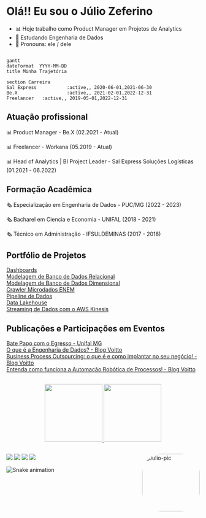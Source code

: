 # Olá!! Eu sou o Júlio Zeferino


- 📊 Hoje trabalho como Product Manager em Projetos de Analytics
- 🌱 Estudando Engenharia de Dados
- 👦 Pronouns: ele / dele

```mermaid

gantt
dateFormat  YYYY-MM-DD
title Minha Trajetória

section Carreira
Sal Express           :active,, 2020-06-01,2021-06-30
Be.X                  :active,, 2021-02-01,2022-12-31
Freelancer   :active,, 2019-05-01,2022-12-31

```

  
## Atuação profissional
  
📊 Product Manager - Be.X (02.2021 - Atual) 

📊 Freelancer - Workana (05.2019 - Atual) 
 
 
📊 Head of Analytics | BI Project Leader - Sal Express Soluções Logísticas (01.2021 - 06.2022)

  
## Formação Acadêmica
  
:newspaper_roll: Especialização em Engenharia de Dados - PUC/MG (2022 - 2023)

:newspaper_roll: Bacharel em Ciencia e Economia - UNIFAL (2018 - 2021)

:newspaper_roll: Técnico em Administração - IFSULDEMINAS (2017 - 2018)   

## Portfólio de Projetos
[Dashboards](https://github.com/julioszeferino/dashboards)  
[Modelagem de Banco de Dados Relacional](https://github.com/julioszeferino/banco_dados_relacional)  
[Modelagem de Banco de Dados Dimensional](https://github.com/julioszeferino/banco_dados_dimensional)  
[Crawler Microdados ENEM](https://github.com/julioszeferino/crawler_enem)  
[Pipeline de Dados](https://github.com/julioszeferino/pipeline_dados)  
[Data Lakehouse](https://github.com/julioszeferino/data_lakehouse)  
[Streaming de Dados com o AWS Kinesis](https://github.com/julioszeferino/streaming_kinesis)  

## Publicações e Participações em Eventos

[Bate Papo com o Egresso - Unifal MG](https://www.youtube.com/watch?v=YG-65-kyqNA)  
[O que é a Engenharia de Dados? - Blog Voitto](https://voitto.com.br/blog/artigo/o-que-e-engenharia-de-dados)  
[Business Process Outsourcing: o que é e como implantar no seu negócio! - Blog Voitto](https://voitto.com.br/blog/artigo/bpo)  
[Entenda como funciona a Automação Robótica de Processos! - Blog Voitto](https://voitto.com.br/blog/artigo/rpa) 


##

<div align="center">
  <a href="https://github.com/julioszeferino">
  <img height="150em" src="https://github-readme-stats.vercel.app/api?username=julioszeferino&show_icons=true&theme=merko&include_all_commits=true&count_private=true"/>
  <img height="150em" src="https://github-readme-stats.vercel.app/api/top-langs/?username=julioszeferino&layout=compact&langs_count=7&theme=merko"/>
</div>
<div> 
  <img align="right" alt="Julio-pic" height="150" style="border-radius:50px;" src="https://i.imgur.com/MP8GheZ.jpg">
</div>
  

  
  ##
 
<div> 
  <a href="https://www.youtube.com/channel/UCEd-J_YE0MQRxJkWXE98zpA" target="_blank"><img src="https://img.shields.io/badge/YouTube-FF0000?style=for-the-badge&logo=youtube&logoColor=white" target="_blank"></a>
  <a href="https://www.instagram.com/julioszeferino/" target="_blank"><img src="https://img.shields.io/badge/-Instagram-%23E4405F?style=for-the-badge&logo=instagram&logoColor=white" target="_blank"></a>
  <a href = "mailto:julioszeferino@gmail.com"><img src="https://img.shields.io/badge/-Gmail-%23333?style=for-the-badge&logo=gmail&logoColor=white" target="_blank"></a>
  <a href="https://www.linkedin.com/in/julioszeferino/" target="_blank"><img src="https://img.shields.io/badge/-LinkedIn-%230077B5?style=for-the-badge&logo=linkedin&logoColor=white" target="_blank"></a> 
 
  ![Snake animation](https://github.com/julioszeferino/julioszeferino/blob/output/github-contribution-grid-snake.svg) 
</div>  
